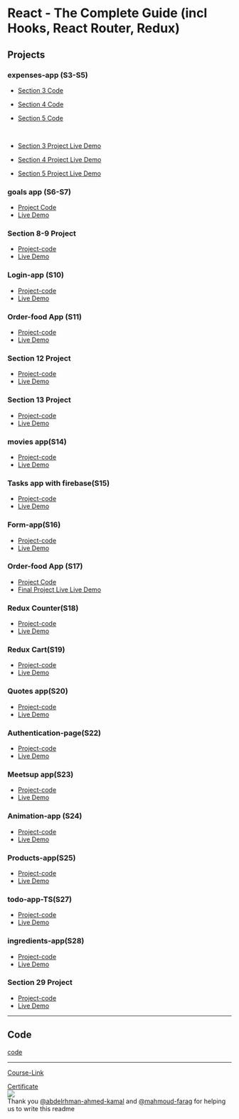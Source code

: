 # React - The Complete Guide (incl Hooks, React Router, Redux)

## Projects

### expenses-app (S3-S5)

- [Section 3 Code](./Projects/Expenses-app/S03-project)
- [Section 4 Code](./Projects/Expenses-app/S04-project/)
- [Section 5 Code](./Projects/Expenses-app/S05-project/)

  <br/>

- [Section 3 Project Live Demo](https://section-3-project.vercel.app/)
- [Section 4 Project Live Demo](https://react-section4-project.vercel.app/)
- [Section 5 Project Live Demo](https://section5-react-project.vercel.app/)

### goals app (S6-S7)

- [Project Code](./Projects/goals-app/code-project/)
- [Live Demo](https://goals-app-react-project.vercel.app/)


### Section 8-9 Project

- [Project-code](./Projects/section-8-9-project)
- [Live Demo](https://section-8-9-react-project.vercel.app/)

### Login-app (S10)

- [Project-code](./Projects/Login-app-s10/)
- [Live Demo](https://login-app-react-project.vercel.app/)

### Order-food App (S11)

- [Project-code](./Projects/order-food-app/S11-project/)
- [Live Demo](https://order-food-app-two.vercel.app/)

### Section 12 Project

- [Project-code](./Projects/S12-project)
- [Live Demo](https://section-12-react-project.vercel.app/)

### Section 13 Project

- [Project-code](./Projects/S13-project)
- [Live Demo](https://section-13-react-project.vercel.app/)

### movies app(S14)

- [Project-code](./Projects/movies-app)
- [Live Demo](https://movies-app-seven-weld.vercel.app/)

### Tasks app with firebase(S15)

- [Project-code](./Projects/task-app-firbase/)
- [Live Demo](https://tasks-app-with-firebase.vercel.app/)

### Form-app(S16)

- [Project-code](./Projects/form-app)
- [Live Demo](https://form-app-opal.vercel.app/)

### Order-food App (S17)

- [Project Code](./Projects/order-food-app/S17-project/)
- [Final Project Live Live Demo](https://order-food-app-2.vercel.app/)

### Redux Counter(S18)

- [Project-code](./Projects/redux-counter)
- [Live Demo](https://redux-counter-tau.vercel.app/)

### Redux Cart(S19)

- [Project-code](./Projects/redux-cart)
- [Live Demo](https://redux-cart-eight.vercel.app/)

### Quotes app(S20)

- [Project-code](./Projects/quotes-app)
- [Live Demo](https://quotes-app-sepia.vercel.app/quotes)

### Authentication-page(S22)

- [Project-code](./Projects/Authentication-page)
- [Live Demo](https://authentication-page-steel.vercel.app/)

### Meetsup app(S23)

- [Project-code](./Projects/meetsup-app)
- [Live Demo](https://meetsup-app.vercel.app/)

### Animation-app (S24)

- [Project-code](./Projects/animation-app)
- [Live Demo](https://animation-app-delta.vercel.app/)

### Products-app(S25)

- [Project-code](./Projects/Products-app)
- [Live Demo](https://poducts-app.vercel.app/)

### todo-app-TS(S27)

- [Project-code](./Projects/todo-app-TS)
- [Live Demo](https://todo-app-ts-nine.vercel.app/)

### ingredients-app(S28)

- [Project-code](./Projects/ingredients-app/)
- [Live Demo](https://ingredients-app.vercel.app/)

### Section 29 Project

- [Project-code](./Projects/Section-29/)
- [Live Demo](https://section-29-project.vercel.app/)

---

## Code

[code](Code)

---

[Course-Link](https://www.udemy.com/course/react-the-complete-guide-incl-redux/)<br>

[Certificate](https://www.udemy.com/certificate/UC-1f4f51c6-ea8c-41a4-90e9-4fede2e63cfa/)
<br><img src="https://udemy-certificate.s3.amazonaws.com/image/UC-1f4f51c6-ea8c-41a4-90e9-4fede2e63cfa.jpg?v=1658841733000" />
<br>
Thank you [@abdelrhman-ahmed-kamal](https://github.com/Abdelrhman-ahmed-kamal) and [@mahmoud-farag](https://github.com/mahmoud-farag) for helping us to write this readme
